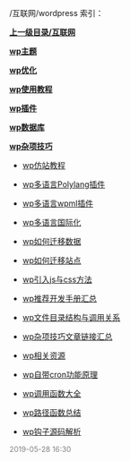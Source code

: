 /互联网/wordpress 索引：


**[上一级目录/互联网](/互联网/index.md)**

**[wp主题](/互联网/wordpress/wp主题/index.md)**

**[wp优化](/互联网/wordpress/wp优化/index.md)**

**[wp使用教程](/互联网/wordpress/wp使用教程/index.md)**

**[wp插件](/互联网/wordpress/wp插件/index.md)**

**[wp数据库](/互联网/wordpress/wp数据库/index.md)**

**[wp杂项技巧](/互联网/wordpress/wp杂项技巧/index.md)**

- [wp仿站教程](/互联网/wordpress/wp仿站教程.md)

- [wp多语言Polylang插件](/互联网/wordpress/wp多语言Polylang插件.md)

- [wp多语言wpml插件](/互联网/wordpress/wp多语言wpml插件.md)

- [wp多语言国际化](/互联网/wordpress/wp多语言国际化.md)

- [wp如何迁移数据](/互联网/wordpress/wp如何迁移数据.md)

- [wp如何迁移站点](/互联网/wordpress/wp如何迁移站点.md)

- [wp引入js与css方法](/互联网/wordpress/wp引入js与css方法.md)

- [wp推荐开发手册汇总](/互联网/wordpress/wp推荐开发手册汇总.md)

- [wp文件目录结构与调用关系](/互联网/wordpress/wp文件目录结构与调用关系.md)

- [wp杂项技巧文章链接汇总](/互联网/wordpress/wp杂项技巧文章链接汇总.md)

- [wp相关资源](/互联网/wordpress/wp相关资源.md)

- [wp自带cron功能原理](/互联网/wordpress/wp自带cron功能原理.md)

- [wp调用函数大全](/互联网/wordpress/wp调用函数大全.md)

- [wp路径函数总结](/互联网/wordpress/wp路径函数总结.md)

- [wp钩子源码解析](/互联网/wordpress/wp钩子源码解析.md)


<font size=2 color='grey'> 2019-05-28 16:30 </font>